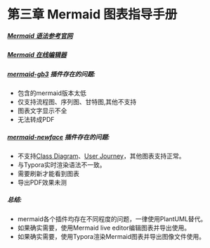 # 第三章 Mermaid 图表指导手册

##### [Mermaid 语法参考官网](https://mermaid-js.github.io/mermaid/#/README)

##### [Mermaid 在线编辑器](https://mermaid-js.github.io/mermaid-live-editor/#/edit/)

##### [mermaid-gb3](https://www.npmjs.com/package/gitbook-plugin-mermaid-gb3) 插件存在的问题:

* 包含的mermaid版本太低
* 仅支持流程图、序列图、甘特图,其他不支持
* 图表文字显示不全
* 无法转成PDF

##### [mermaid-newface](https://www.npmjs.com/package/gitbook-plugin-mermaid-newface) 插件存在的问题:

* 不支持[Class Diagram](https://mermaid-js.github.io/mermaid/#/classDiagram)、[User Journey](https://mermaid-js.github.io/mermaid/#/user-journey)，其他图表支持正常。
* 与Typora实时渲染语法不一致。
* 需要刷新才能看到图表
* 导出PDF效果未测

##### 总结:

* mermaid各个插件均存在不同程度的问题，一律使用PlantUML替代。
* 如果确实需要，使用Mermaid live editor编辑图表并导出使用。
* 如果确实需要，使用Typora渲染Mermaid图表并导出图像文件使用。

